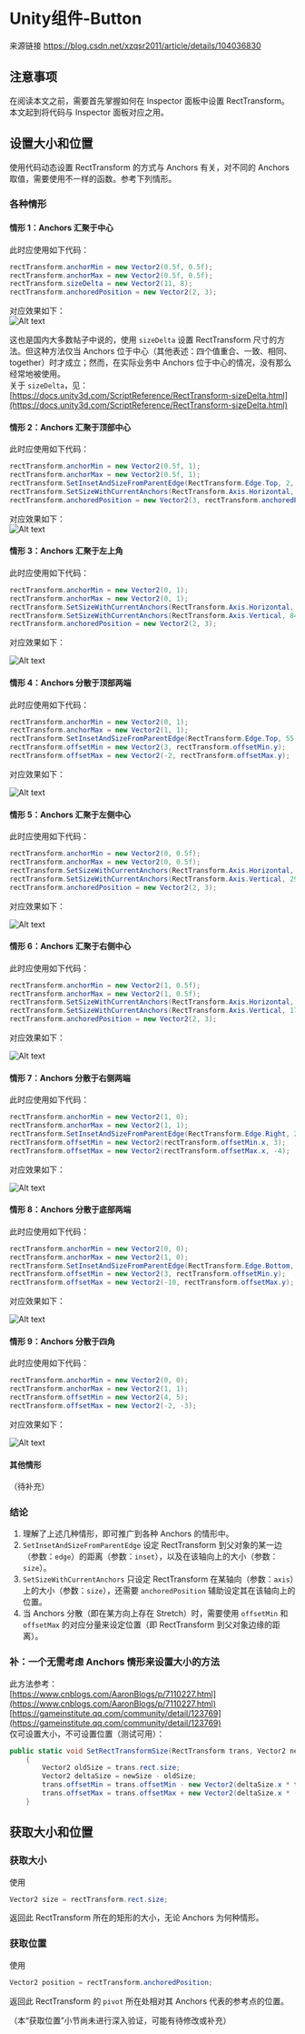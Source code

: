 # Unity组件-Button

来源链接 <https://blog.csdn.net/xzqsr2011/article/details/104036830>

## 注意事项

在阅读本文之前，需要首先掌握如何在 Inspector 面板中设置 RectTransform。本文起到将代码与 Inspector 面板对应之用。

## 设置大小和位置

使用代码动态设置 RectTransform 的方式与 Anchors 有关，对不同的 Anchors 取值，需要使用不一样的函数。参考下列情形。

### 各种情形

#### 情形 1：Anchors 汇聚于中心

此时应使用如下代码：

```csharp
rectTransform.anchorMin = new Vector2(0.5f, 0.5f);
rectTransform.anchorMax = new Vector2(0.5f, 0.5f);
rectTransform.sizeDelta = new Vector2(11, 8);
rectTransform.anchoredPosition = new Vector2(2, 3);
```

对应效果如下：  
![Alt text](Image/9.png)

这也是国内大多数帖子中说的，使用 `sizeDelta` 设置 RectTransform 尺寸的方法。但这种方法仅当 Anchors 位于中心（其他表述：四个值重合、一致、相同、together）时才成立；然而，在实际业务中 Anchors 位于中心的情况，没有那么经常地被使用。  
关于 `sizeDelta`，见：[https://docs.unity3d.com/ScriptReference/RectTransform-sizeDelta.html](https://docs.unity3d.com/ScriptReference/RectTransform-sizeDelta.html)

#### 情形 2：Anchors 汇聚于顶部中心

此时应使用如下代码：

```csharp
rectTransform.anchorMin = new Vector2(0.5f, 1);
rectTransform.anchorMax = new Vector2(0.5f, 1);
rectTransform.SetInsetAndSizeFromParentEdge(RectTransform.Edge.Top, 2, 52);
rectTransform.SetSizeWithCurrentAnchors(RectTransform.Axis.Horizontal, 60);
rectTransform.anchoredPosition = new Vector2(3, rectTransform.anchoredPosition.y);
```

对应效果如下：  
![Alt text](Image/10.png)

#### 情形 3：Anchors 汇聚于左上角

此时应使用如下代码：

```csharp
rectTransform.anchorMin = new Vector2(0, 1);
rectTransform.anchorMax = new Vector2(0, 1);
rectTransform.SetSizeWithCurrentAnchors(RectTransform.Axis.Horizontal, 52);
rectTransform.SetSizeWithCurrentAnchors(RectTransform.Axis.Vertical, 84);
rectTransform.anchoredPosition = new Vector2(2, 3);
```

对应效果如下：

![Alt text](Image/11.png)

#### 情形 4：Anchors 分散于顶部两端

此时应使用如下代码：

```csharp
rectTransform.anchorMin = new Vector2(0, 1);
rectTransform.anchorMax = new Vector2(1, 1);
rectTransform.SetInsetAndSizeFromParentEdge(RectTransform.Edge.Top, 55, 11);
rectTransform.offsetMin = new Vector2(3, rectTransform.offsetMin.y);
rectTransform.offsetMax = new Vector2(-2, rectTransform.offsetMax.y);
```

对应效果如下：  

![Alt text](Image/12.png)

#### 情形 5：Anchors 汇聚于左侧中心

此时应使用如下代码：

```csharp
rectTransform.anchorMin = new Vector2(0, 0.5f);
rectTransform.anchorMax = new Vector2(0, 0.5f);
rectTransform.SetSizeWithCurrentAnchors(RectTransform.Axis.Horizontal, 28);
rectTransform.SetSizeWithCurrentAnchors(RectTransform.Axis.Vertical, 29);
rectTransform.anchoredPosition = new Vector2(2, 3);
```

对应效果如下：  

![Alt text](Image/13.png)

#### 情形 6：Anchors 汇聚于右侧中心

此时应使用如下代码：

```csharp
rectTransform.anchorMin = new Vector2(1, 0.5f);
rectTransform.anchorMax = new Vector2(1, 0.5f);
rectTransform.SetSizeWithCurrentAnchors(RectTransform.Axis.Horizontal, 16);
rectTransform.SetSizeWithCurrentAnchors(RectTransform.Axis.Vertical, 17);
rectTransform.anchoredPosition = new Vector2(2, 3);
```

对应效果如下：  

![Alt text](Image/14.png)

#### 情形 7：Anchors 分散于右侧两端

此时应使用如下代码：

```csharp
rectTransform.anchorMin = new Vector2(1, 0);
rectTransform.anchorMax = new Vector2(1, 1);
rectTransform.SetInsetAndSizeFromParentEdge(RectTransform.Edge.Right, 2, 10);
rectTransform.offsetMin = new Vector2(rectTransform.offsetMin.x, 3);
rectTransform.offsetMax = new Vector2(rectTransform.offsetMax.x, -4);
```

对应效果如下：  

![Alt text](Image/15.png)

#### 情形 8：Anchors 分散于底部两端

此时应使用如下代码：

```csharp
rectTransform.anchorMin = new Vector2(0, 0);
rectTransform.anchorMax = new Vector2(1, 0);
rectTransform.SetInsetAndSizeFromParentEdge(RectTransform.Edge.Bottom, 2, 16);
rectTransform.offsetMin = new Vector2(3, rectTransform.offsetMin.y);
rectTransform.offsetMax = new Vector2(-10, rectTransform.offsetMax.y);
```

对应效果如下：  

![Alt text](Image/16.png)

#### 情形 9：Anchors 分散于四角

此时应使用如下代码：

```csharp
rectTransform.anchorMin = new Vector2(0, 0);
rectTransform.anchorMax = new Vector2(1, 1);
rectTransform.offsetMin = new Vector2(4, 5);
rectTransform.offsetMax = new Vector2(-2, -3);
```

对应效果如下：  

![Alt text](Image/17.png)

#### 其他情形

（待补充）

### 结论

1.  理解了上述几种情形，即可推广到各种 Anchors 的情形中。
2.  `SetInsetAndSizeFromParentEdge` 设定 RectTransform 到父对象的某一边（参数：`edge`）的距离（参数：`inset`），以及在该轴向上的大小（参数：`size`）。
3.  `SetSizeWithCurrentAnchors` 只设定 RectTransform 在某轴向（参数：`axis`）上的大小（参数：`size`），还需要 `anchoredPosition` 辅助设定其在该轴向上的位置。
4.  当 Anchors 分散（即在某方向上存在 Stretch）时，需要使用 `offsetMin` 和 `offsetMax` 的对应分量来设定位置（即 RectTransform 到父对象边缘的距离）。

### 补：一个无需考虑 Anchors 情形来设置大小的方法

此方法参考：  
[https://www.cnblogs.com/AaronBlogs/p/7110227.html](https://www.cnblogs.com/AaronBlogs/p/7110227.html)  
[https://gameinstitute.qq.com/community/detail/123769](https://gameinstitute.qq.com/community/detail/123769)  
仅可设置大小，不可设置位置（测试可用）：

```csharp
public static void SetRectTransformSize(RectTransform trans, Vector2 newSize)
    {
        Vector2 oldSize = trans.rect.size;
        Vector2 deltaSize = newSize - oldSize;
        trans.offsetMin = trans.offsetMin - new Vector2(deltaSize.x * trans.pivot.x, deltaSize.y * trans.pivot.y);
        trans.offsetMax = trans.offsetMax + new Vector2(deltaSize.x * (1f - trans.pivot.x), deltaSize.y * (1f - trans.pivot.y));
    }
```

## 获取大小和位置

### 获取大小

使用

```csharp
Vector2 size = rectTransform.rect.size;
```

返回此 RectTransform 所在的矩形的大小，无论 Anchors 为何种情形。

### 获取位置

使用

```csharp
Vector2 position = rectTransform.anchoredPosition;
```

返回此 RectTransform 的 `pivot` 所在处相对其 Anchors 代表的参考点的位置。

（本“获取位置”小节尚未进行深入验证，可能有待修改或补充）